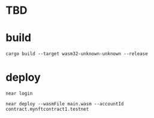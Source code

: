 # TBD
# build
```
cargo build --target wasm32-unknown-unknown --release
```
# deploy
```
near login

near deploy --wasmFile main.wasm --accountId contract.mynftcontract1.testnet
```